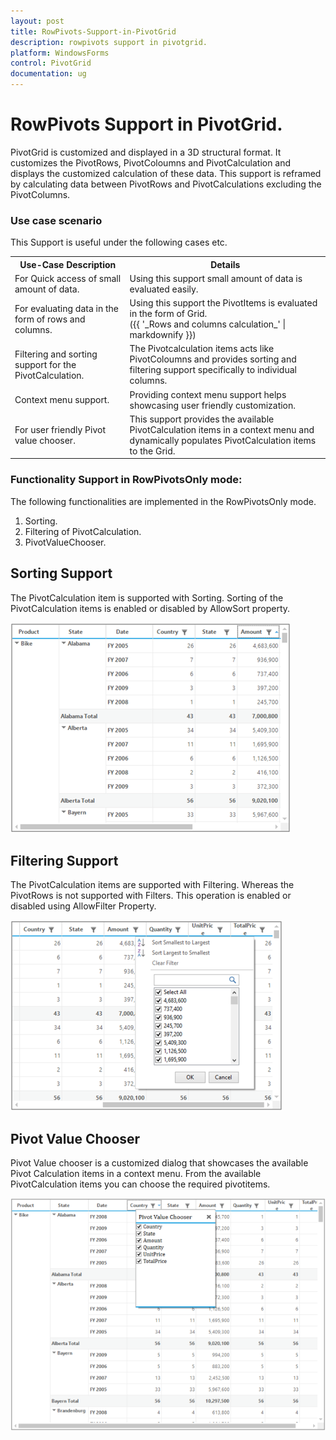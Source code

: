 ```yaml
---
layout: post
title: RowPivots-Support-in-PivotGrid
description: rowpivots support in pivotgrid.
platform: WindowsForms
control: PivotGrid
documentation: ug
---
```


# RowPivots Support in PivotGrid.

PivotGrid is customized and displayed in a 3D structural format. It customizes the PivotRows, PivotColoumns and PivotCalculation and displays the customized calculation of these data. This support is reframed by calculating data between PivotRows and PivotCalculations excluding the PivotColumns. 



### Use case scenario

This Support is useful under the following cases etc.


<table>
<tr>
<th>
Use-Case Description</th><th>
Details</th></tr>
<tr>
<td>
For Quick access of small amount of data.</td><td>
Using this support small amount of data is evaluated easily.</td></tr>
<tr>
<td>
For evaluating data in the form of rows and columns.</td><td>
Using this support the PivotItems is evaluated in the form of Grid.<br>({{ '_Rows and columns calculation_' | markdownify }})<br></td></tr>
<tr>
<td>
Filtering and sorting support for the PivotCalculation.</td><td>
The Pivotcalculation items acts like PivotColoumns and provides sorting and filtering support specifically to individual columns.<br></td></tr>
<tr>
<td>
Context menu support.</td><td>
Providing context menu support helps showcasing user friendly customization.<br></td></tr>
<tr>
<td>
For user friendly Pivot value chooser.</td><td>
This support provides the available PivotCalculation items in a context menu and dynamically populates PivotCalculation items to the Grid.</td></tr>
</table>


### Functionality Support in RowPivotsOnly mode:

The following functionalities are implemented in the RowPivotsOnly mode. 

1. Sorting.
2. Filtering of PivotCalculation.
3. PivotValueChooser.

## Sorting Support


The PivotCalculation item is supported with Sorting. Sorting of the PivotCalculation items is enabled or disabled by AllowSort property.



![](RowPivots-Support-in-PivotGrid_images/RowPivots-Support-in-PivotGrid_img1.png)



## Filtering Support

The PivotCalculation items are supported with Filtering. Whereas the PivotRows is not supported with Filters. This operation is enabled or disabled using AllowFilter Property.

![](RowPivots-Support-in-PivotGrid_images/RowPivots-Support-in-PivotGrid_img2.png)



## Pivot Value Chooser

Pivot Value chooser is a customized dialog that showcases the available Pivot Calculation items in a context menu. From the available PivotCalculation items you can choose the required pivotitems.



![](RowPivots-Support-in-PivotGrid_images/RowPivots-Support-in-PivotGrid_img3.png)
